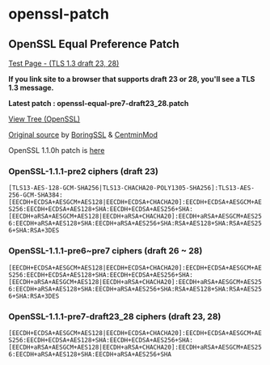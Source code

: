 # openssl-patch

## OpenSSL Equal Preference Patch

[Test Page - (TLS 1.3 draft 23, 28)](https://ssl.hakase.io/)

**If you link site to a browser that supports draft 23 or 28, you'll see a TLS 1.3 message.**

**Latest patch : openssl-equal-pre7-draft23_28.patch**

[View Tree (OpenSSL)](https://github.com/openssl/openssl/tree/e37d4a6704cf0c8b0a0a6601eff82ca65d16d4a3)

[Original source](https://boringssl.googlesource.com/boringssl/+/858a88daf27975f67d9f63e18f95645be2886bfb%5E%21) by [BoringSSL](https://github.com/google/boringssl) & [CentminMod](https://centminmod.com/)

OpenSSL 1.1.0h patch is [here](https://gitlab.com/buik/openssl/blob/openssl-patch/openssl-1.1/OpenSSL1.1h-equal-preference-cipher-groups.patch)

### OpenSSL-1.1.1-pre2 ciphers (draft 23)
`[TLS13-AES-128-GCM-SHA256|TLS13-CHACHA20-POLY1305-SHA256]:TLS13-AES-256-GCM-SHA384:[EECDH+ECDSA+AESGCM+AES128|EECDH+ECDSA+CHACHA20]:EECDH+ECDSA+AESGCM+AES256:EECDH+ECDSA+AES128+SHA:EECDH+ECDSA+AES256+SHA:[EECDH+aRSA+AESGCM+AES128|EECDH+aRSA+CHACHA20]:EECDH+aRSA+AESGCM+AES256:EECDH+aRSA+AES128+SHA:EECDH+aRSA+AES256+SHA:RSA+AES128+SHA:RSA+AES256+SHA:RSA+3DES`

### OpenSSL-1.1.1-pre6~pre7 ciphers (draft 26 ~ 28)
`[EECDH+ECDSA+AESGCM+AES128|EECDH+ECDSA+CHACHA20]:EECDH+ECDSA+AESGCM+AES256:EECDH+ECDSA+AES128+SHA:EECDH+ECDSA+AES256+SHA:[EECDH+aRSA+AESGCM+AES128|EECDH+aRSA+CHACHA20]:EECDH+aRSA+AESGCM+AES256:EECDH+aRSA+AES128+SHA:EECDH+aRSA+AES256+SHA:RSA+AES128+SHA:RSA+AES256+SHA:RSA+3DES`

### OpenSSL-1.1.1-pre7-draft23_28 ciphers (draft 23, 28)
`[EECDH+ECDSA+AESGCM+AES128|EECDH+ECDSA+CHACHA20]:EECDH+ECDSA+AESGCM+AES256:EECDH+ECDSA+AES128+SHA:EECDH+ECDSA+AES256+SHA:[EECDH+aRSA+AESGCM+AES128|EECDH+aRSA+CHACHA20]:EECDH+aRSA+AESGCM+AES256:EECDH+aRSA+AES128+SHA:EECDH+aRSA+AES256+SHA`
